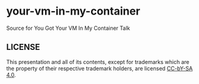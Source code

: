 # your-vm-in-my-container
Source for You Got Your VM In My Container Talk

## LICENSE

This presentation and all of its contents, except for trademarks which are the property
of their respective trademark holders, are licensed [CC-bY-SA 4.0](https://creativecommons.org/licenses/by-sa/4.0/legalcode).

